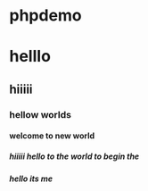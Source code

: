 # phpdemo

<html>
<body>
  <h1> helllo </h1>
  
  </body>
  </html>
  
<html>
  <body>
    <h2> hiiiii </h2>
  </body>
  </html>
  
  
  <html>
  <body>
    <h3> hellow worlds </h3>
  </body>
  </html>
  
<html>
  <body>
    <h4> welcome to new world </h4>
  </body>
  </html>
  
  
  <html>
  <body>
    <h5> hiiiii hello to the world to begin the  <h5>
      </body>
    </html>
  
  <?php
  
  $a = "amrapali";
  echo $a;
  ?>
  
  <?php
  
  $name = "amrapali";
  echo $name;
  
  ?>
  
  <html>
  <body>
    <p> hello its me </p>
  </body>
  </html>
  
  
  
